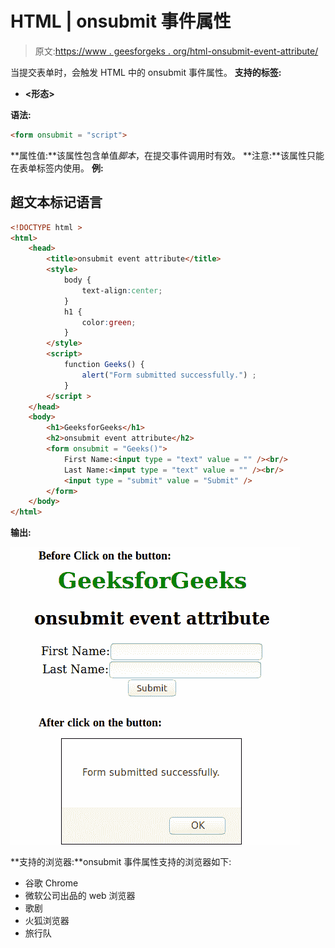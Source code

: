 # HTML | onsubmit 事件属性

> 原文:[https://www . geesforgeks . org/html-onsubmit-event-attribute/](https://www.geeksforgeeks.org/html-onsubmit-event-attribute/)

当提交表单时，会触发 HTML 中的 onsubmit 事件属性。
**支持的标签:**

*   **<形态>**

**语法:**

```html
<form onsubmit = "script">
```

**属性值:**该属性包含单值*脚本*，在提交事件调用时有效。
**注意:**该属性只能在表单标签内使用。
**例:**

## 超文本标记语言

```html
<!DOCTYPE html >
<html>
    <head>
        <title>onsubmit event attribute</title>
        <style>
            body {
                text-align:center;
            }
            h1 {
                color:green;
            }
        </style>
        <script>
            function Geeks() {
                alert("Form submitted successfully.") ;
            }
        </script >
    </head>
    <body>
        <h1>GeeksforGeeks</h1>
        <h2>onsubmit event attribute</h2>
        <form onsubmit = "Geeks()">
            First Name:<input type = "text" value = "" /><br/>
            Last Name:<input type = "text" value = "" /><br/>
            <input type = "submit" value = "Submit" />
        </form>
    </body>
</html>                   
```

**输出:**

![onsubmit](img/9ab8019868c990ddb0463fd8a7f0efc9.png)

**支持的浏览器:**onsubmit 事件属性支持的浏览器如下:

*   谷歌 Chrome
*   微软公司出品的 web 浏览器
*   歌剧
*   火狐浏览器
*   旅行队
